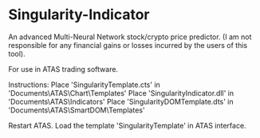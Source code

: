 # Singularity-Indicator
An advanced Multi-Neural Network stock/crypto price predictor. (I am not responsible for any financial gains or losses incurred by the users of this tool).

For use in ATAS trading software.

Instructions:
Place 'SingularityTemplate.cts' in 'Documents\ATAS\Chart\Templates'
Place 'SingularityIndicator.dll' in 'Documents\ATAS\Indicators'
Place 'SingularityDOMTemplate.dts' in 'Documents\ATAS\SmartDOM\Templates'

Restart ATAS.
Load the template 'SingularityTemplate' in ATAS interface.
